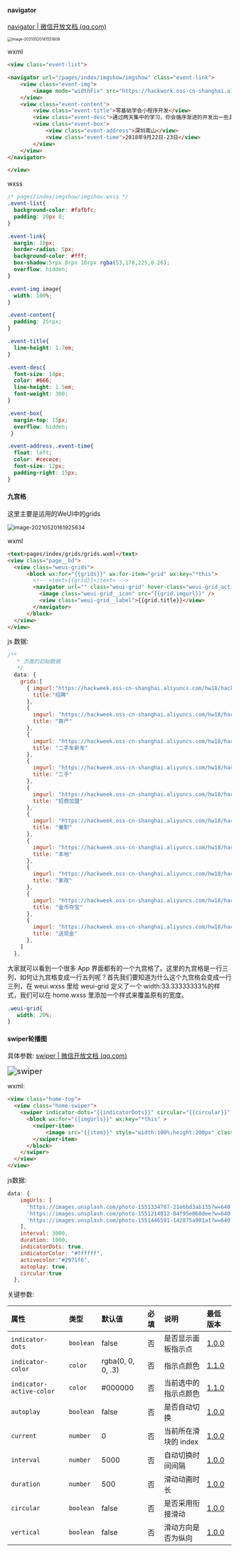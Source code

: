 #### navigator

[navigator | 微信开放文档 (qq.com)](https://developers.weixin.qq.com/miniprogram/dev/component/navigator.html)

 <img src="简单示例.assets/image-20210520141551808.png" alt="image-20210520141551808" style="zoom:60%;" />

wxml

```html
<view class="event-list">

<navigator url="/pages/index/imgshow/imgshow" class="event-link">
    <view class="event-img">
        <image mode="widthFix" src="https://hackwork.oss-cn-shanghai.aliyuncs.com/lesson/weapp/4/weapp.jpg"></image>
    </view>
    <view class="event-content">
        <view class="event-title">零基础学会小程序开发</view>
        <view class="event-desc">通过两天集中的学习，你会循序渐进的开发出一些具有实际应用场景的小程序。 </view>
        <view class="event-box">
            <view class="event-address">深圳南山</view>
            <view class="event-time">2018年9月22日-23日</view>
        </view>
    </view>
</navigator>

</view>
```

wxss

```css
/* pages/index/imgshow/imgshow.wxss */
.event-list{
  background-color: #fafbfc;
  padding: 20px 0;
}

.event-link{
  margin: 10px;
  border-radius: 5px;
  background-color: #fff;
  box-shadow:5rpx 8rpx 10rpx rgba(53,178,225,0.26);
  overflow: hidden;
}

.event-img image{
  width: 100%;
}

.event-content{
  padding: 25rpx;
}

.event-title{
  line-height: 1.7em;
}

.event-desc{
  font-size: 14px;
  color: #666;
  line-height: 1.5em;
  font-weight: 300;
}

.event-box{
  margin-top: 15px;
  overflow: hidden;
 }

.event-address,.event-time{
  float: left;
  color: #cecece;
  font-size: 12px;
  padding-right: 15px;
}
```







#### 九宫格

这里主要是运用的WeUI中的grids

 <img src="4.简单示例.assets/image-20210520161925634.png" alt="image-20210520161925634" style="zoom: 87%;" />

wxml

```html
<text>pages/index/grids/grids.wxml</text>
<view class="page__bd">
  <view class="weui-grids">
      <block wx:for="{{grids}}" wx:for-item="grid" wx:key="*this">
        <!-- <text>{{grid}}</text> -->
        <navigator url="" class="weui-grid" hover-class="weui-grid_active">
          <image class="weui-grid__icon" src="{{grid.imgurl}}" />
          <view class="weui-grid__label">{{grid.title}}</view>
        </navigator>
      </block>
  </view>
</view>
```



js 数据:

```js
/**
   * 页面的初始数据
   */
  data: {
    grids:[
      { imgurl:"https://hackweek.oss-cn-shanghai.aliyuncs.com/hw18/hackwork/weapp/icon1.png",
        title:"招聘"
      },
      {
        imgurl: "https://hackweek.oss-cn-shanghai.aliyuncs.com/hw18/hackwork/weapp/icon2.png",
        title: "房产"
      },
      {
        imgurl: "https://hackweek.oss-cn-shanghai.aliyuncs.com/hw18/hackwork/weapp/icon3.png",
        title: "二手车新车"
      },
      {
        imgurl: "https://hackweek.oss-cn-shanghai.aliyuncs.com/hw18/hackwork/weapp/icon4.png",
        title: "二手"
      },
      {
        imgurl: "https://hackweek.oss-cn-shanghai.aliyuncs.com/hw18/hackwork/weapp/icon5.png",
        title: "招商加盟"
      },
      {
        imgurl: "https://hackweek.oss-cn-shanghai.aliyuncs.com/hw18/hackwork/weapp/icon6.png",
        title: "兼职"
      },
      {
        imgurl: "https://hackweek.oss-cn-shanghai.aliyuncs.com/hw18/hackwork/weapp/icon7.png",
        title: "本地"
      },
      {
        imgurl: "https://hackweek.oss-cn-shanghai.aliyuncs.com/hw18/hackwork/weapp/icon8.png",
        title: "家政"
      },
      {
        imgurl: "https://hackweek.oss-cn-shanghai.aliyuncs.com/hw18/hackwork/weapp/icon9.png",
        title: "金币夺宝"
      },
      {
        imgurl: "https://hackweek.oss-cn-shanghai.aliyuncs.com/hw18/hackwork/weapp/icon10.png",
        title: "送现金"
      },
    ]
  },
```



大家就可以看到一个很多 App 界面都有的一个九宫格了。这里的九宫格是一行三列，如何让九宫格变成一行五列呢？首先我们要知道为什么这个九宫格会变成一行三列，在 weui.wxss 里给 weui-grid 定义了一个 width:33.33333333%的样式，我们可以在 home.wxss 里添加一个样式来覆盖原有的宽度。

```css
.weui-grid{
   width: 20%;
}
```



#### swiper轮播图



 具体参数: [swiper | 微信开放文档 (qq.com)](https://developers.weixin.qq.com/miniprogram/dev/component/swiper.html)

<img src="https://image-list-1258374833.cos.ap-chengdu.myqcloud.com/7e55a2c3-5df2-4f04-8ab2-d6194cb44224.gif" alt="swiper" style="zoom:130%;" />

wxml:

```html
<view class="home-top">
  <view class="home-swiper">
    <swiper indicator-dots="{{indicatorDots}}" circular="{{circular}}" autoplay="{{autoplay}}" interval="{{interval}}" duration="{{duration}}" indicator-color="{{indicatorColor}}" indicator-active-color="{{activecolor}}">
      <block wx:for="{{imgUrls}}" wx:key="*this" >
        <swiper-item>
            <image src="{{item}}" style="width:100%;height:200px" class="slide-image" mode="widthFix"  />
        </swiper-item>
      </block>
    </swiper>
  </view>
</view>
```



js数据:

```js
data: {
    imgUrls: [
      'https://images.unsplash.com/photo-1551334787-21e6bd3ab135?w=640',
      'https://images.unsplash.com/photo-1551214012-84f95e060dee?w=640',
      'https://images.unsplash.com/photo-1551446591-142875a901a1?w=640'
    ],
    interval: 3000,
    duration: 1000,
    indicatorDots: true,
    indicatorColor: "#ffffff",
    activecolor:"#2971f6",
    autoplay: true,
    circular:true
  },
```



关键参数:

| 属性                     | 类型      | 默认值            | 必填 | 说明                 | 最低版本                                                     |
| :----------------------- | :-------- | :---------------- | :--- | :------------------- | :----------------------------------------------------------- |
| `indicator-dots`         | `boolean` | false             | 否   | 是否显示面板指示点   | [1.0.0](https://developers.weixin.qq.com/miniprogram/dev/framework/compatibility.html) |
| `indicator-color`        | `color`   | rgba(0, 0, 0, .3) | 否   | 指示点颜色           | [1.1.0](https://developers.weixin.qq.com/miniprogram/dev/framework/compatibility.html) |
| `indicator-active-color` | `color`   | #000000           | 否   | 当前选中的指示点颜色 | [1.1.0](https://developers.weixin.qq.com/miniprogram/dev/framework/compatibility.html) |
| `autoplay`               | `boolean` | false             | 否   | 是否自动切换         | [1.0.0](https://developers.weixin.qq.com/miniprogram/dev/framework/compatibility.html) |
| `current`                | `number`  | 0                 | 否   | 当前所在滑块的 index | [1.0.0](https://developers.weixin.qq.com/miniprogram/dev/framework/compatibility.html) |
| `interval`               | `number`  | 5000              | 否   | 自动切换时间间隔     | [1.0.0](https://developers.weixin.qq.com/miniprogram/dev/framework/compatibility.html) |
| `duration`               | `number`  | 500               | 否   | 滑动动画时长         | [1.0.0](https://developers.weixin.qq.com/miniprogram/dev/framework/compatibility.html) |
| `circular`               | `boolean` | false             | 否   | 是否采用衔接滑动     | [1.0.0](https://developers.weixin.qq.com/miniprogram/dev/framework/compatibility.html) |
| `vertical`               | `boolean` | false             | 否   | 滑动方向是否为纵向   | [1.0.0](https://developers.weixin.qq.com/miniprogram/dev/framework/compatibility.html) |

